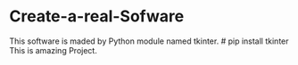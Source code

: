 # Create-a-real-Sofware

This software is maded by Python module named tkinter. # pip install tkinter
This is amazing Project.
